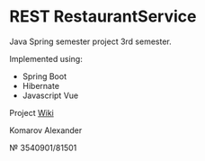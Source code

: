 # REST RestaurantService
Java Spring semester project 3rd semester.

Implemented using:
- Spring Boot
- Hibernate
- Javascript Vue

Project [Wiki](https://github.com/komaroffalex/SpringCourse/wiki)

Komarov Alexander

№ 3540901/81501
